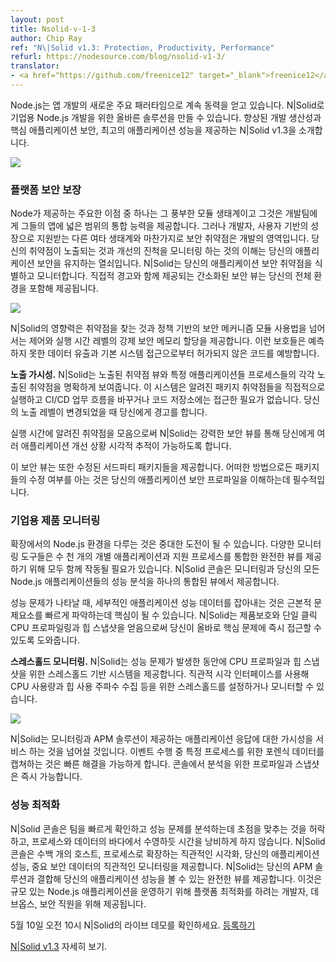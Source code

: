 ```yaml
---
layout: post
title: Nsolid-v-1-3
author: Chip Ray
ref: "N\|Solid v1.3: Protection, Productivity, Performance"
refurl: https://nodesource.com/blog/nsolid-v1-3/
translator:
- <a href="https://github.com/freenice12" target="_blank">freenice12</a>
---
```


<!--
Node.js continues to gain momentum as a major new paradigm for app development, with N\|Solid clearly establishing itself as the right solution for enterprise Node.js development. Announcing N\|Solid v1.3, which provides increased developer productivity, protection of critical applications, and peak application performance.
-->

Node.js는 앱 개발의 새로운 주요 패러타임으로 계속 동력을 얻고 있습니다. N\|Solid로 기업용 Node.js 개발을 위한 올바른 솔루션을 만들 수 있습니다. 향상된 개발 생산성과 핵심 애플리케이션 보안, 최고의 애플리케이션 성능을 제공하는 N\|Solid v1.3을 소개합니다.

![](https://nodesource.com/media/2016/May/nsolid_1_3_1-1462393204700.jpg)

<!--
ENSURING PLATFORM SECURITY
One of the primary advantages that Node offers is its rich ecosystem of modules, which provides development teams a broad range of capabilities to incorporate into their apps. But as with any other ecosystem supported by a growing base of users and developes, security vulnerabilities are bound to develop. Understanding your exposure to vulnerabilities and monitoring your remediation progress is key to keeping your application secure.
N\|Solid identifies and monitors security vulnerabilities in your application. A streamlined Security view combined with straightforward alerting provides awareness across your entire environment.
-->

### 플랫폼 보안 보장

Node가 제공하는 주요한 이점 중 하나는 그 풍부한 모듈 생태계이고 그것은 개발팀에게 그들의 앱에 넓은 범위의 통합 능력을 제공합니다. 그러나 개발자, 사용자 기반의 성장으로 지원받는 다른 여타 생태계와 마찬가지로 보안 취약점은 개발의 영역입니다. 당신의 취약점이 노출되는 것과 개선의 진척을 모니터링 하는 것의 이해는 당신의 애플리케이션 보안을 유지하는 열쇠입니다.
N\|Solid는 당신의 애플리케이션 보안 취약점을 식별하고 모니터합니다. 직접적 경고와 함께 제공되는 간소화된 보안 뷰는 당신의 전체 환경을 포함해 제공됩니다.

![](https://nodesource.com/media/2016/May/nsolid_1_3_2-1462393236559.png)

<!--
In addition to detecting vulnerabilities, N\|Solid leverages a policy-based security mechanism that provides control over module usage and can enforce secure memory allocations at the runtime level. These protections prevent both unintended data exposure and unauthorized code from accessing the underlying system.

Exposure Visibility. N\|Solid presents a clear view of your exposure to vulnerabilities, showing which specific applications and processes are exposed to each vulnerability. The system directly examines running code for known package vulnerabilities, with no need to access code repositories or make changes to your CI/CD workflow. Alerts notify you when your exposure levels change.

By integrating vulnerability awareness into the runtime, N\|Solid enables you to visually track remediation progress across multiple applications through the powerful Security view.

The Security view also identifies third-party packages that have been modified. Knowing which packages have been modified, and in what way, is essential to understanding your application's security profile.
-->

N\|Solid의 영향력은 취약점을 찾는 것과 정책 기반의 보안 메커니즘 모듈 사용법을 넘어서는 제어와 실행 시간 레벨의 강제 보안 메모리 할당을 제공합니다. 이런 보호들은 예측하지 못한 데이터 유출과 기본 시스템 접근으로부터 허가되지 않은 코드를 예방합니다.

**노출 가시성.** N\|Solid는 노출된 취약점 뷰와 특정 애플리케이션들 프로세스들의 각각 노출된 취약점을 명확하게 보여줍니다. 이 시스템은 알려진 패키지 취약점들을 직접적으로 실행하고 CI/CD 업무 흐름을 바꾸거나 코드 저장소에는 접근한 필요가 없습니다. 당신의 노출 레벨이 변경되었을 때 당신에게 경고를 합니다.

실행 시간에 알려진 취약점을 모음으로써 N\|Solid는 강력한 보안 뷰를 통해 당신에게 여러 애플리케이션 개선 상황 시각적 추적이 가능하도록 합니다.

이 보안 뷰는 또한 수정된 서드파티 패키지들을 제공합니다. 어떠한 방법으로든 패키지들의 수정 여부를 아는 것은 당신의 애플리케이션 보안 프로파일을 이해하는데 필수적입니다. 

<!--
ENTERPRISE PRODUCTION MONITORING
Managing a Node.js environment at scale can be a significant challenge. All the various monitoring tools need to work together to provide a complete view incorporating thousands of individual applications and supporting processes. The N\|Solid Console provides monitoring and performance analysis of all your Node.js applications in a unified view.

When a performance issue arises, capturing detailed application performance data can be the key to quickly identifying the root cause. N\|Solid enables production-safe, single-click CPU profiling and heap snapshots—getting you right to the heart of the problem immediately.
-->

### 기업용 제품 모니터링

확장에서의 Node.js 환경을 다루는 것은 중대한 도전이 될 수 있습니다. 다양한 모니터링 도구들은 수 천 개의 개별 애플리케이션과 지원 프로세스를 통합한 완전한 뷰를 제공 하기 위해 모두 함께 작동될 필요가 있습니다. N\|Solid 콘솔은 모니터링과 당신의 모든 Node.js 애플리케이션들의 성능 분석을 하나의 통합된 뷰에서 제공합니다. 

성능 문제가 나타날 때, 세부적인 애플리케이션 성능 데이터를 잡아내는 것은 근본적 문제요소를 빠르게 파악하는데 핵심이 될 수 있습니다. N\|Solid는 제품보호와 단일 클릭 CPU 프로파일링과 힙 스냅샷을 얻음으로써 당신이 올바로 핵심 문제에 즉시 접근할 수 있도록 도와줍니다.

<!--
Threshold Monitoring. N\|Solid provides a threshold-based system for capturing CPU profiles and heap snapshots while a performance problem is occurring. Using an intuitive visual interface, you can set and monitor thresholds for CPU utilization and heap usage as well as collection frequency. Email notifications also alert you when these thresholds have been reached.
-->

**스레스홀드 모니터링.** N\|Solid는 성능 문제가 발생한 동안에 CPU 프로파일과 힙 스냅샷을 위한 스레스홀드 기반 시스템을 제공합니다. 직관적 시각 인터페이스를 사용해 CPU 사용량과 힙 사용 주파수 수집 등을 위한 스레스홀드를 설정하거나 모니터할 수 있습니다.

![](https://nodesource.com/media/2016/May/nsolid_1_3_3-1462393253810.png)

<!--
N\|Solid goes beyond service monitoring and APM solutions that provide visibility into application responsiveness. Capturing forensic data for specific processes during a performance event enables faster resolution. Profiles and snapshots are immediately available in the Console for analysis.
-->

N\|Solid는 모니터링과 APM 솔루션이 제공하는 애플리케이션 응답에 대한 가시성을 서비스 하는 것을 넘어설 것입니다. 이벤트 수행 중 특정 프로세스를 위한 포렌식 데이터를 캡쳐하는 것은 빠른 해결을 가능하게 합니다. 콘솔에서 분석을 위한 프로파일과 스냅샷은 즉시 가능합니다. 

<!--
MAXIMIZING PERFORMANCE
The N\|Solid Console allows teams to quickly identify and focus on analyzing performance issues, not waste time swimming through a sea of processes and data. The N\|Solid Console provides intuitive visualizations that scale to hundreds of processes and hosts, providing intuitive monitoring of your application performance and critical security data. Combined with your APM solution, N\|Solid provides a complete view of your application performance. It provides developers, devops, and security staff an optimized platform for running Node.js applications at scale, with confidence.

See a live demo of N\|Solid on May 10 at 10a PT - Register Now

Learn more about N\|Solid v1.3
-->

### 성능 최적화
N\|Solid 콘솔은 팀을 빠르게 확인하고 성능 문제를 분석하는데 초점을 맞추는 것을 허락하고, 프로세스와 데이터의 바다에서 수영하듯 시간을 낭비하게 하지 않습니다. N\|Solid 콘솔은 수백 개의 호스트, 프로세스로 확장하는 직관적인 시각화, 당신의 애플리케이션 성능, 중요 보안 데이터의 직관적인 모니터링을 제공합니다. N\|Solid는 당신의 APM 솔루션과 결합해 당신의 애플리케이션 성능을 볼 수 있는 완전한 뷰를 제공합니다. 이것은 규모 있는 Node.js 애플리케이션을 운영하기 위해 플랫폼 최적화를 하려는 개발자, 데브옵스, 보안 직원을 위해 제공됩니다.  

5월 10일 오전 10시 N\|Solid의 라이브 데모를 확인하세요. [등록하기](http://content.nodesource.com/nsolid-v1-3-demo?utm_source=nsolidv1.3&utm_medium=blog&utm_campaign=Nsolid1.3demo)

[N\|Solid v1.3](https://nodesource.com/products/nsolid) 자세히 보기.
